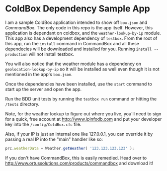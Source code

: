 ColdBox Dependency Sample App
=============================

I am a sample ColdBox application intended to show off `box.json` and *CommandBox*.  The only code in this repo is the app itself.
However, this application is dependant on coldbox, and the `weather-lookup-by-ip` module.  This app also has a development
dependency of `testbox`.  From the root of this app, run the `install` command in CommandBox and all these dependecies will be downloaded
and installed for you.  Running `install --production` will not install testbox.

You will also notice that the weather module has a dependency on `geolocation-lookup-by-ip` so it will be installed as well even though 
it is not mentioned in the app's `box.json`.

Once the dependencies have been installed, use the `start` command to start up the server and open the app.  

Run the BDD unit tests by running the `testbox run` command or hitting the `/tests` directory.

Note, for the weather lookup to figure out where you live, you'll need to sign for a quick, free account at http://www.ipinfodb.com
and put your developer key into the `/config/ColdBox.cfc` file.  

Also, if your IP is just an internal one like 127.0.0.1, you can override it by passing a real IP into the "main" handler like so:
```js
prc.weatherData = Weather.getWeather( '123.123.123.123' );
```

If you don't have CommandBox, this is easily remedied.  Head over to http://www.ortussolutions.com/products/commandbox and download it!
